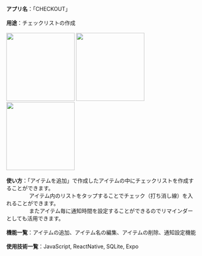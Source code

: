 **アプリ名**：「CHECKOUT」
<br>
<br>
**用途**：チェックリストの作成
<br>
<br>
<img src="https://user-images.githubusercontent.com/66158552/106701154-9128e200-6629-11eb-9798-2bcde7650035.jpg" width="180px">
<img src="https://user-images.githubusercontent.com/66158552/106701534-2deb7f80-662a-11eb-98bb-35a318d1ecab.jpg" width="180px">
<img src="https://user-images.githubusercontent.com/66158552/106701539-30e67000-662a-11eb-9e38-941462df1114.jpg" width="180px">
<br>
<br>
**使い方**：「アイテムを追加」で作成したアイテムの中にチェックリストを作成することができます。
<br>
　　　　 アイテム内のリストをタップすることでチェック（打ち消し線）を入れることができます。
<br>
　　　　 またアイテム毎に通知時間を設定することができるのでリマインダーとしても活用できます。
<br>
<br>
**機能一覧**：アイテムの追加、アイテム名の編集、アイテムの削除、通知設定機能
<br>
<br>
**使用技術一覧**：JavaScript, ReactNative, SQLite, Expo


